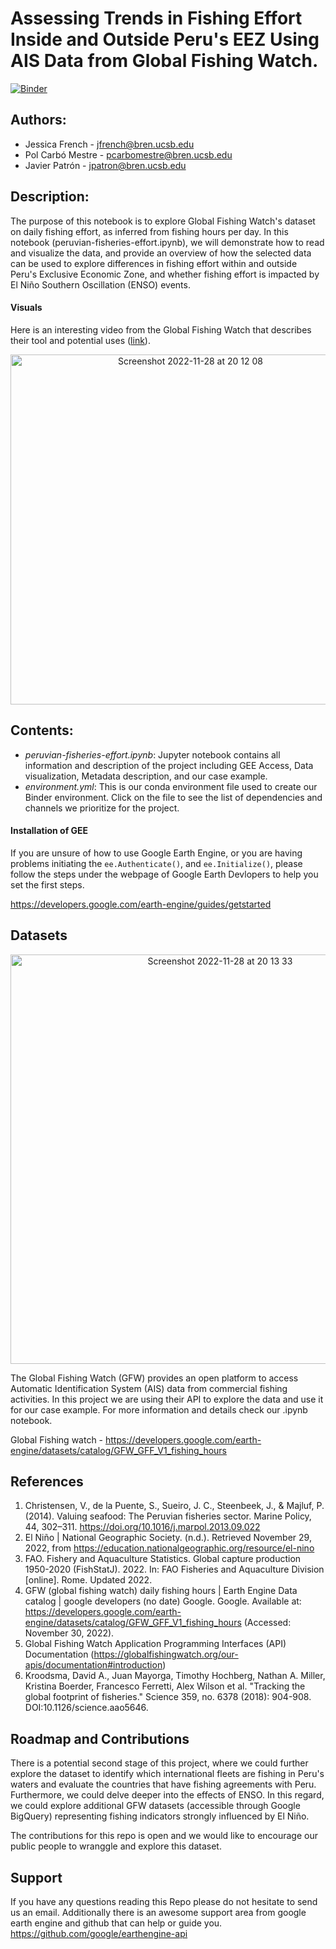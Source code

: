 # **Assessing Trends in Fishing Effort Inside and Outside Peru's EEZ Using AIS Data from Global Fishing Watch.** 

[![Binder](https://mybinder.org/badge_logo.svg)](https://mybinder.org/v2/gh/EDS220-Fall2022-org/homework-2-mangrove-team.git/HEAD?labpath=peruvian-fisheries-effort.ipynb)

## **Authors:**

- Jessica French - jfrench@bren.ucsb.edu
- Pol Carbó Mestre - pcarbomestre@bren.ucsb.edu
- Javier Patrón - jpatron@bren.ucsb.edu

## **Description:**

The purpose of this notebook is to explore Global Fishing Watch's dataset on daily fishing effort, as inferred from fishing hours per day. In this notebook (peruvian-fisheries-effort.ipynb), we will demonstrate how to read and visualize the data, and provide an overview of how the selected data can be used to explore differences in fishing effort within and outside Peru's Exclusive Economic Zone, and whether fishing effort is impacted by El Niño Southern Oscillation (ENSO) events.

#### **Visuals**
Here is an interesting video from the Global Fishing Watch that describes their tool and potential uses ([link](https://twitter.com/i/status/1466607715350769665)).

<p align="center">
<img width="560" alt="Screenshot 2022-11-28 at 20 12 08" src="https://user-images.githubusercontent.com/110002614/204437845-87b9ac57-6944-45d7-ae79-b035ee656554.png">
</p>

## Contents:
- _peruvian-fisheries-effort.ipynb_: Jupyter notebook contains all information and description of the project including GEE Access, Data visualization, Metadata description, and our case example.
- _environment.yml_: This is our conda environment file used to create our Binder environment. Click on the file to see the list of dependencies and channels we prioritize for the project.

#### **Installation of GEE**
If you are unsure of how to use Google Earth Engine, or you are having problems initiating the `ee.Authenticate()`, and `ee.Initialize()`, please follow the steps under the webpage of Google Earth Devlopers to help you set the first steps.

https://developers.google.com/earth-engine/guides/getstarted

## **Datasets**
<p align="center">
<img width="655" alt="Screenshot 2022-11-28 at 20 13 33" src="https://user-images.githubusercontent.com/110002614/204438134-ea688841-9f4b-473d-b72e-386b5c343024.png">
</p>

 
The Global Fishing Watch (GFW) provides an open platform to access Automatic Identification System (AIS) data from commercial fishing activities. In this project we are using their API to explore the data and use it for our case example. For more information and details check our .ipynb notebook.
 
Global Fishing watch - https://developers.google.com/earth-engine/datasets/catalog/GFW_GFF_V1_fishing_hours


## **References**
1. Christensen, V., de la Puente, S., Sueiro, J. C., Steenbeek, J., & Majluf, P. (2014). Valuing seafood: The Peruvian fisheries sector. Marine Policy, 44, 302–311. https://doi.org/10.1016/j.marpol.2013.09.022
2. El Niño | National Geographic Society. (n.d.). Retrieved November 29, 2022, from https://education.nationalgeographic.org/resource/el-nino
3. FAO. Fishery and Aquaculture Statistics. Global capture production 1950-2020 (FishStatJ). 2022. In: FAO Fisheries and Aquaculture Division [online]. Rome. Updated 2022.
4. GFW (global fishing watch) daily fishing hours | Earth Engine Data catalog | google developers (no date) Google. Google. Available at: https://developers.google.com/earth-engine/datasets/catalog/GFW_GFF_V1_fishing_hours (Accessed: November 30, 2022).
5. Global Fishing Watch Application Programming Interfaces (API) Documentation (https://globalfishingwatch.org/our-apis/documentation#introduction)
6. Kroodsma, David A., Juan Mayorga, Timothy Hochberg, Nathan A. Miller, Kristina Boerder, Francesco Ferretti, Alex Wilson et al. "Tracking the global footprint of fisheries." Science 359, no. 6378 (2018): 904-908. DOI:10.1126/science.aao5646.

## **Roadmap and Contributions**
There is a potential second stage of this project, where we could further explore the dataset to identify which international fleets are fishing in Peru's waters and evaluate the countries that have fishing agreements with Peru. Furthermore, we could delve deeper into the effects of ENSO. In this regard, we could explore additional GFW datasets (accessible through Google BigQuery) representing fishing indicators strongly influenced by El Niño.  

The contributions for this repo is open and we would like to encourage our public people to wranggle and explore this dataset.

## **Support**
If you have any questions reading this Repo please do not hesitate to send us an email. Additionally there is an awesome support area from google earth engine and github that can help or guide you.
https://github.com/google/earthengine-api
